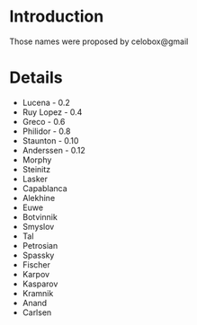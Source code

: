 # Introduction #

Those names were proposed by celobox@gmail


# Details #

  * Lucena - 0.2
  * Ruy Lopez - 0.4
  * Greco - 0.6
  * Philidor - 0.8
  * Staunton - 0.10
  * Anderssen - 0.12
  * Morphy
  * Steinitz
  * Lasker
  * Capablanca
  * Alekhine
  * Euwe
  * Botvinnik
  * Smyslov
  * Tal
  * Petrosian
  * Spassky
  * Fischer
  * Karpov
  * Kasparov
  * Kramnik
  * Anand
  * Carlsen